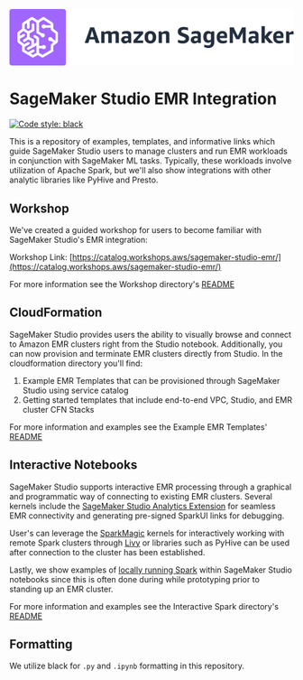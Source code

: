 ![SageMaker](https://raw.githubusercontent.com/aws/amazon-sagemaker-examples/main/_static/sagemaker-banner.png)

# SageMaker Studio EMR Integration
[![Code style: black](https://img.shields.io/badge/code%20style-black-000000.svg)](https://github.com/psf/black)

This is a repository of examples, templates, and informative links which guide SageMaker Studio users
to manage clusters and run EMR workloads in conjunction with SageMaker ML tasks. Typically, these workloads 
involve utilization of Apache Spark, but we'll also show integrations with other analytic libraries like PyHive and 
Presto.

## Workshop
We've created a guided workshop for users to become familiar with SageMaker Studio's EMR integration:

Workshop Link: [https://catalog.workshops.aws/sagemaker-studio-emr/](https://catalog.workshops.aws/sagemaker-studio-emr/)

For more information see the Workshop directory's [README](workshop/README.md)

## CloudFormation
SageMaker Studio provides users the ability to visually browse and connect to Amazon EMR clusters right from the Studio 
notebook. Additionally, you can now provision and terminate EMR clusters directly from Studio. In the cloudformation 
directory you'll find:

1. Example EMR Templates that can be provisioned through SageMaker Studio using service catalog
2. Getting started templates that include end-to-end VPC, Studio, and EMR cluster CFN Stacks

For more information and examples see the Example EMR Templates' [README](cloudformation/emr_servicecatalog_templates/README.md)

## Interactive Notebooks
SageMaker Studio supports interactive EMR processing through a graphical and programmatic way of connecting to 
existing EMR clusters. Several kernels include the 
[SageMaker Studio Analytics Extension](https://pypi.org/project/sagemaker-studio-analytics-extension/) for seamless EMR 
connectivity and generating pre-signed SparkUI links for debugging. 

User's can leverage the [SparkMagic](https://github.com/jupyter-incubator/sparkmagic) kernels for
interactively working with remote Spark clusters through [Livy](http://livy.incubator.apache.org./) or libraries such 
as PyHive can be used after connection to the cluster has been established.

Lastly, we show examples of [locally running Spark](interactive_notebooks/LocalSpark) within SageMaker Studio 
notebooks since this is often done during while prototyping prior to standing up an EMR cluster.

For more information and examples see the Interactive Spark directory's [README](interactive_notebooks/README.md)

## Formatting
We utilize black for `.py` and `.ipynb` formatting in this repository. 
